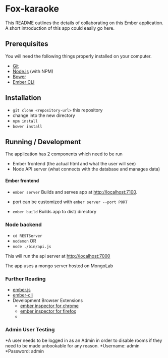 # Fox-karaoke

This README outlines the details of collaborating on this Ember application.
A short introduction of this app could easily go here.

## Prerequisites

You will need the following things properly installed on your computer.

* [Git](http://git-scm.com/)
* [Node.js](http://nodejs.org/) (with NPM)
* [Bower](http://bower.io/)
* [Ember CLI](http://www.ember-cli.com/)

## Installation

* `git clone <repository-url>` this repository
* change into the new directory
* `npm install`
* `bower install`

## Running / Development

The application has 2 components which need to be run
- Ember frontend (the actual html and what the user will see)
- Node API server (what connects with the database and manages data)

#### Ember frontend

* `ember server` Builds and serves app at [http://localhost:7100](http://localhost:7100).
* port can be customized with `ember server --port PORT`

* `ember build` Builds app to dist/ directory

### Node backend

* `cd RESTServer`
* `nodemon`
OR
* `node ./bin/api.js`

This will run the api server at [http://localhost:7000](http://localhost:7000)

The app uses a mongo server hosted on MongoLab

### Further Reading

* [ember.js](http://emberjs.com/)
* [ember-cli](http://www.ember-cli.com/)
* Development Browser Extensions
  * [ember inspector for chrome](https://chrome.google.com/webstore/detail/ember-inspector/bmdblncegkenkacieihfhpjfppoconhi)
  * [ember inspector for firefox](https://addons.mozilla.org/en-US/firefox/addon/ember-inspector/)
  * 
  
### Admin User Testing

*A user needs to be logged in as an Admin in order to disable rooms if they need to be made unbookable for any reason.
*Username: admin
*Password: admin


